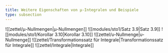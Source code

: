 ```yaml
---
title: Weitere Eigenschaften von μ-Integralen und Beispiele
type: subsection
---
```


![[zettel/μ-Nullmengen|μ-Nullmengen]]
![[modules/sto1/Satz 3.9|Satz 3.9]]
![[modules/sto1/Korollar 3.10|Korollar 3.10]]
![[zettel/υ-Nullmenge|υ-Nullmenge]]
![[zettel/Transformationssatz für Integrale|Transformationssatz für Integrale]]
![[zettel/Integrale|Integrale]]